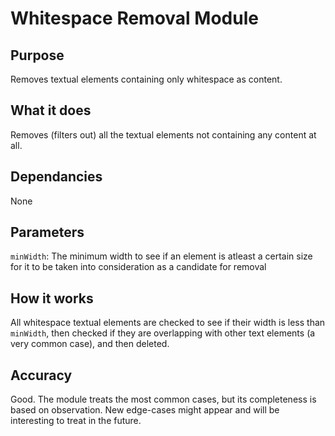 # Whitespace Removal Module

## Purpose

Removes textual elements containing only whitespace as content.

## What it does

Removes (filters out) all the textual elements not containing any content at all.

## Dependancies

None

## Parameters

`minWidth`: The minimum width to see if an element is atleast a certain size for it to be taken into consideration as a candidate for removal

## How it works

All whitespace textual elements are checked to see if their width is less than `minWidth`, then checked if they are overlapping with other text elements (a very common case), and then deleted.

## Accuracy

Good. The module treats the most common cases, but its completeness is based on observation. New edge-cases might appear and will be interesting to treat in the future.
